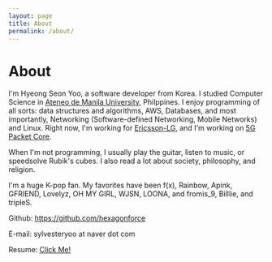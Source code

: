 ```yaml
---
layout: page
title: About
permalink: /about/
---
```


# About

I'm Hyeong Seon Yoo, a software developer from Korea. I studied Computer Science
in [Ateneo de Manila University][ateneo], Philppines. I enjoy programming of all
sorts: data structures and algorithms, AWS, Databases, and most importantly,
Networking (Software-defined Networking, Mobile Networks) and Linux. Right now,
I'm working for [Ericsson-LG](https://ericsson.com), and I'm working on [5G
Packet Core][packet-core].

When I'm not programming, I usually play the guitar, listen to music, or
speedsolve Rubik's cubes. I also read a lot about society, philosophy, and
religion.

I'm a huge K-pop fan. My favorites have been f(x), Rainbow, Apink, GFRIEND,
Lovelyz, OH MY GIRL, WJSN, LOONA, and fromis\_9, Billlie, and tripleS.

Github: <https://github.com/hexagonforce>

E-mail: sylvesteryoo at naver dot com

Resume: [Click Me!][resume]

[ateneo]: https://ateneo.edu
[resume]: /assets/documents/resume_en.pdf
[packet-core]: https://www.ericsson.com/en/core-network/5g-core
